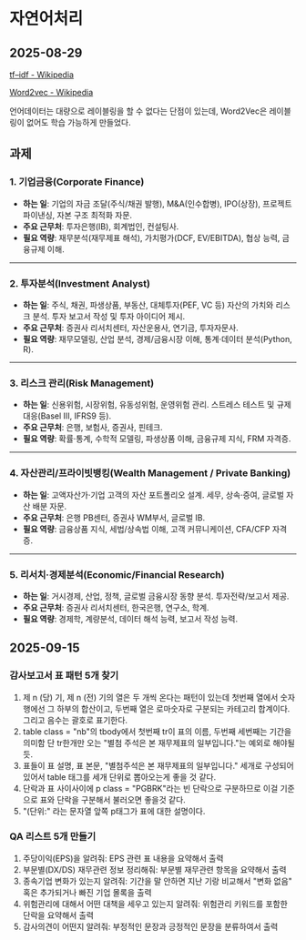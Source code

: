 # 자연어처리

## 2025-08-29

[tf–idf - Wikipedia](https://en.wikipedia.org/wiki/Tf%E2%80%93idf)

[Word2vec - Wikipedia](https://en.wikipedia.org/wiki/Word2vec)

언어데이터는 대량으로 레이블링을 할 수 없다는 단점이 있는데, Word2Vec은 레이블링이 없어도 학습 가능하게 만들었다.

## 과제

### 1. **기업금융(Corporate Finance)**

- **하는 일**: 기업의 자금 조달(주식/채권 발행), M&A(인수합병), IPO(상장), 프로젝트 파이낸싱, 자본 구조 최적화 자문.
- **주요 근무처**: 투자은행(IB), 회계법인, 컨설팅사.
- **필요 역량**: 재무분석(재무제표 해석), 가치평가(DCF, EV/EBITDA), 협상 능력, 금융규제 이해.

---

### 2. **투자분석(Investment Analyst)**

- **하는 일**: 주식, 채권, 파생상품, 부동산, 대체투자(PEF, VC 등) 자산의 가치와 리스크 분석. 투자 보고서 작성 및 투자 아이디어 제시.
- **주요 근무처**: 증권사 리서치센터, 자산운용사, 연기금, 투자자문사.
- **필요 역량**: 재무모델링, 산업 분석, 경제/금융시장 이해, 통계·데이터 분석(Python, R).

---

### 3. **리스크 관리(Risk Management)**

- **하는 일**: 신용위험, 시장위험, 유동성위험, 운영위험 관리. 스트레스 테스트 및 규제 대응(Basel III, IFRS9 등).
- **주요 근무처**: 은행, 보험사, 증권사, 핀테크.
- **필요 역량**: 확률·통계, 수학적 모델링, 파생상품 이해, 금융규제 지식, FRM 자격증.

---

### 4. **자산관리/프라이빗뱅킹(Wealth Management / Private Banking)**

- **하는 일**: 고액자산가·기업 고객의 자산 포트폴리오 설계. 세무, 상속·증여, 글로벌 자산 배분 자문.
- **주요 근무처**: 은행 PB센터, 증권사 WM부서, 글로벌 IB.
- **필요 역량**: 금융상품 지식, 세법/상속법 이해, 고객 커뮤니케이션, CFA/CFP 자격증.

---

### 5. **리서치·경제분석(Economic/Financial Research)**

- **하는 일**: 거시경제, 산업, 정책, 글로벌 금융시장 동향 분석. 투자전략/보고서 제공.
- **주요 근무처**: 증권사 리서치센터, 한국은행, 연구소, 학계.
- **필요 역량**: 경제학, 계량분석, 데이터 해석 능력, 보고서 작성 능력.

## 2025-09-15

### 감사보고서 표 패턴 5개 찾기

1. 제 n (당) 기, 제 n (전) 기의 열은 두 개씩 온다는 패턴이 있는데 첫번째 열에서 숫자 행에선 그 하부의 합산이고, 두번째 열은 로마숫자로 구분되는 카테고리 합계이다. 그리고 음수는 괄호로 표기한다.
2. table class = "nb"의 tbody에서 첫번째 tr이 표의 이름, 두번째 세번째는 기간을 의미함 단 tr한개만 오는 "별첨 주석은 본 재무제표의 일부입니다."는 예외로 해야될듯.
3. 표들이 표 설명, 표 본문, "별첨주석은 본 재무제표의 일부입니다." 세개로 구성되어있어서 table 태그를 세개 단위로 뽑아오는게 좋을 것 같다.
4. 단락과 표 사이사이에 p class = "PGBRK"라는 빈 단락으로 구분하므로 이걸 기준으로 표와 단락을 구분해서 불러오면 좋을것 같다.
5. "(단위:" 라는 문자열 앞쪽 p태그가 표에 대한 설명이다.

### QA 리스트 5개 만들기

1. 주당이익(EPS)을 알려줘: EPS 관련 표 내용을 요약해서 출력
2. 부문별(DX/DS) 재무관련 정보 정리해줘: 부문별 재무관련 항목을 요약해서 출력
3. 종속기업 변화가 있는지 알려줘: 기간을 말 안하면 지난 기랑 비교해서 "변화 없음" 혹은 추가되거나 빠진 기업 몰록을 출력
4. 위험관리에 대해서 어떤 대책을 세우고 있는지 알려줘: 위험관리 키워드를 포함한 단락을 요약해서 출력
5. 감사의견이 어떤지 알려줘: 부정적인 문장과 긍정적인 문장을 분류하여서 출력